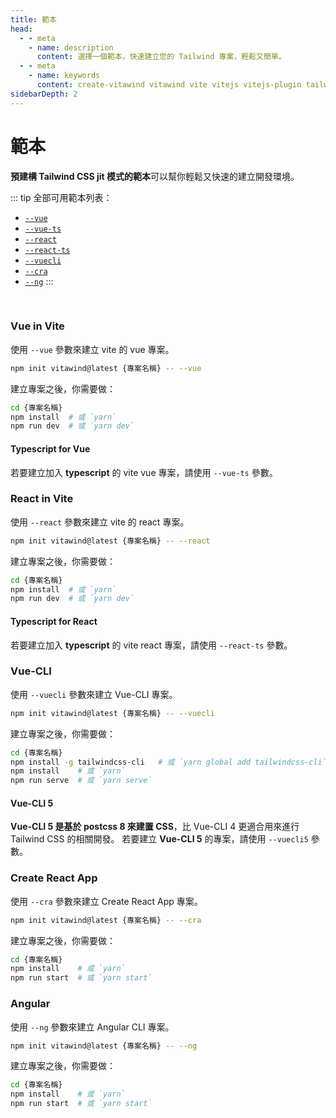 ```yaml
---
title: 範本
head:
  - - meta
    - name: description
      content: 選擇一個範本，快速建立您的 Tailwind 專案，輕鬆又簡單。
  - - meta
    - name: keywords
      content: create-vitawind vitawind vite vitejs vitejs-plugin tailwind tailwindcss hmr react create-react-app vuecli vue-cli ng angular
sidebarDepth: 2
---
```


<script setup>
import Badge from '../.vitepress/components/Badge.vue'
</script>

# 範本

**預建構 Tailwind CSS jit 模式的範本**可以幫你輕鬆又快速的建立開發環境。

::: tip 全部可用範本列表：
- [`--vue`](#vue-in-vite)
- [`--vue-ts`](#typescript-for-vue)
- [`--react`](#react-in-vite)
- [`--react-ts`](#typescript-for-react)
- [`--vuecli`](#vue-cli)
- [`--cra`](#create-react-app)
- [`--ng`](#angular)
:::
<!-- - [`--cra22`](#create-react-app-tailwindcss-2-2) -->
<br>

### Vue in Vite 
使用 `--vue` 參數來建立 vite 的 vue 專案。
```bash
npm init vitawind@latest {專案名稱} -- --vue
```
建立專案之後，你需要做：
```bash
cd {專案名稱}
npm install  # 或 `yarn`
npm run dev  # 或 `yarn dev`
```
#### Typescript for Vue 
若要建立加入 **typescript** 的 vite vue 專案，請使用  `--vue-ts` 參數。


### React in Vite 
使用 `--react` 參數來建立 vite 的 react 專案。
```bash
npm init vitawind@latest {專案名稱} -- --react
```
建立專案之後，你需要做：
```bash
cd {專案名稱}
npm install  # 或 `yarn`
npm run dev  # 或 `yarn dev`
```
#### Typescript for React 
若要建立加入 **typescript** 的 vite react 專案，請使用  `--react-ts` 參數。


### Vue-CLI
使用 `--vuecli` 參數來建立 Vue-CLI 專案。
```bash
npm init vitawind@latest {專案名稱} -- --vuecli
```
建立專案之後，你需要做：
```bash
cd {專案名稱}
npm install -g tailwindcss-cli   # 或 `yarn global add tailwindcss-cli`
npm install    # 或 `yarn`
npm run serve  # 或 `yarn serve`
```
#### Vue-CLI 5 <Badge color="green" text="BETA" />
**Vue-CLI 5 是基於 postcss 8 來建置 CSS**，比 Vue-CLI 4 更適合用來進行 Tailwind CSS 的相關開發。 若要建立 **Vue-CLI 5** 的專案，請使用  `--vuecli5` 參數。


### Create React App 
使用 `--cra` 參數來建立 Create React App 專案。
```bash
npm init vitawind@latest {專案名稱} -- --cra
```
建立專案之後，你需要做：
```bash
cd {專案名稱}
npm install    # 或 `yarn`
npm run start  # 或 `yarn start`
```
<!-- ### Create React App 
Use flag `--cra` to create project with Create React App and ***Tailwind CSS version is 2.1.4***. For newest version of Tailwind, see ["Create React App + TailwindCSS 2.2"](#create-react-app-tailwindcss-2-2) section.
```bash
npm init vitawind {專案名稱} --cra
```
建立專案之後，你需要做：
```bash
cd {專案名稱}
npm install  # 或 `yarn`
npm run start  # 或 `yarn start`
``` -->

<!-- ### Create React App + TailwindCSS 2.2
Use flag `--cra22` to create project with Create React App and ***Tailwind CSS version is 2.2 or higher***.

```bash
npm init vitawind {專案名稱} --cra22
```
建立專案之後，你需要做：
```bash
cd {專案名稱}
npm install  # 或 `yarn`
npm run start  # 或 `yarn start`
``` -->

### Angular
使用 `--ng` 參數來建立 Angular CLI 專案。

```bash
npm init vitawind@latest {專案名稱} -- --ng
```
建立專案之後，你需要做：
```bash
cd {專案名稱}
npm install    # 或 `yarn`
npm run start  # 或 `yarn start`
```